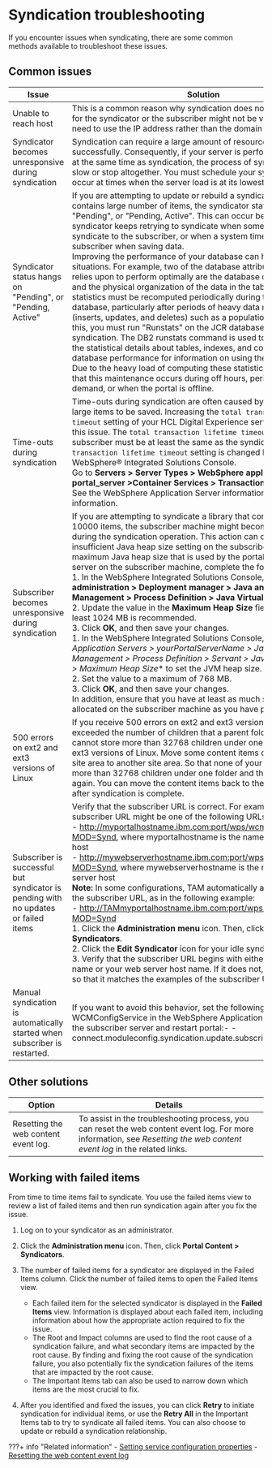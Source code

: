 # Syndication troubleshooting

If you encounter issues when syndicating, there are some common methods available to troubleshoot these issues.

## Common issues

|Issue|Solution|
|-----|--------|
|Unable to reach host|This is a common reason why syndication does not work. The URL for the syndicator or the subscriber might not be valid. You might need to use the IP address rather than the domain name.|
|Syndicator becomes unresponsive during syndication|Syndication can require a large amount of resources to run successfully. Consequently, if your server is performing other tasks at the same time as syndication, the process of syndication might slow or stop altogether. You must schedule your syndication to occur at times when the server load is at its lowest.|
|Syndicator status hangs on "Pending", or "Pending, Active"|If you are attempting to update or rebuild a syndicated library that contains large number of items, the syndicator status might hang on "Pending", or "Pending, Active". This can occur because the syndicator keeps retrying to syndicate when some items fail to syndicate to the subscriber, or when a system timeout occurs on the subscriber when saving data. <br>Improving the performance of your database can help avoid these situations. For example, two of the database attributes that DB2 relies upon to perform optimally are the database catalog statistics and the physical organization of the data in the tables. Catalog statistics must be recomputed periodically during the life of the database, particularly after periods of heavy data modifications \(inserts, updates, and deletes\) such as a population phase. To fix this, you must run "Runstats" on the JCR database before and after syndication. The DB2 runstats command is used to count and record the statistical details about tables, indexes, and columns. See database performance for information on using the "Runstats" task. <br>Due to the heavy load of computing these statistics, it is recommend that this maintenance occurs during off hours, periods of low demand, or when the portal is offline.|
|Time-outs during syndication|Time-outs during syndication are often caused by the failure of large items to be saved. Increasing the `total transaction lifetime timeout` setting of your HCL Digital Experience server can address this issue. The `total transaction lifetime timeout` setting of your subscriber must be at least the same as the syndicator. The `total transaction lifetime timeout` setting is changed by using the WebSphere® Integrated Solutions Console. <br> Go to **Servers > Server Types > WebSphere application servers > portal_server >Container Services > Transaction Service**. <br> See the WebSphere Application Server information center for more information. <br>|
|Subscriber becomes unresponsive during syndication|If you are attempting to syndicate a library that contains more than 10000 items, the subscriber machine might become unresponsive during the syndication operation. This action can occur due to an insufficient Java heap size setting on the subscriber.To update the maximum Java heap size that is used by the portal application server on the subscriber machine, complete the following steps: <br> 1.  In the WebSphere Integrated Solutions Console, click **System administration > Deployment manager > Java and Process Management > Process Definition > Java Virtual Machine**. <br>2.  Update the value in the **Maximum Heap Size** field. A value of at least 1024 MB is recommended. <br> 3.  Click **OK**, and then save your changes. <br>1.  In the WebSphere Integrated Solutions Console, select **Servers > Application Servers > yourPortalServerName > Java and Process Management > Process Definition > Servant > Java Virtual Machine* > Maximum Heap Size** to set the JVM heap size. <br>2.  Set the value to a maximum of 768 MB. <br>3.  Click **OK**, and then save your changes. <br>In addition, ensure that you have at least as much swap space allocated on the subscriber machine as you have physical memory.|
|500 errors on ext2 and ext3 versions of Linux|If you receive 500 errors on ext2 and ext3 versions of Linux, you exceeded the number of children that a parent folder can hold. You cannot store more than 32768 children under one folder on ext2 and ext3 versions of Linux. Move some content items out of the affected site area to another site area. So that none of your site areas contain more than 32768 children under one folder and then try syndicating again. You can move the content items back to the correct site areas after syndication is complete.|
|Subscriber is successful but syndicator is pending with no updates or failed items|Verify that the subscriber URL is correct. For example, the subscriber URL might be one of the following URLs: <br>-   http://myportalhostname.ibm.com:port/wps/wcm/connect?MOD=Synd, where myportalhostname is the name of your portal host <br>-   http://mywebserverhostname.ibm.com:port/wps/wcm/connect?MOD=Synd, where mywebserverhostname is the name of your web server host <br>**Note:** In some configurations, TAM automatically appends itself to the subscriber URL, as in the following example: <br>-   http://TAMmyportalhostname.ibm.com:port/wps/wcm/connect?MOD=Synd <br>1.  Click the **Administration menu** icon. Then, click **Portal Content > Syndicators**. <br> 2.  Click the **Edit Syndicator** icon for your idle syndicator. <br>3.  Verify that the subscriber URL begins with either your portal host name or your web server host name. If it does not, update the URL so that it matches the examples of the subscriber URLs.|
|Manual syndication is automatically started when subscriber is restarted.|If you want to avoid this behavior, set the following property in the WCMConfigService in the WebSphere Application Server console of the subscriber server and restart portal:-   -   connect.moduleconfig.syndication.update.subscribers.on.start=false|

## Other solutions

|Option|Details|
|------|-------|
|Resetting the web content event log.|To assist in the troubleshooting process, you can reset the web content event log. For more information, see *Resetting the web content event log* in the related links.|

## Working with failed items

From time to time items fail to syndicate. You use the failed items view to review a list of failed items and then run syndication again after you fix the issue.

1.  Log on to your syndicator as an administrator.
2.  Click the **Administration menu** icon. Then, click **Portal Content > Syndicators**.
3.  The number of failed items for a syndicator are displayed in the Failed Items column. Click the number of failed items to open the Failed Items view.
    -   Each failed item for the selected syndicator is displayed in the **Failed Items** view. Information is displayed about each failed item, including information about how the appropriate action required to fix the issue.
    -   The Root and Impact columns are used to find the root cause of a syndication failure, and what secondary items are impacted by the root cause. By finding and fixing the root cause of the syndication failure, you also potentially fix the syndication failures of the items that are impacted by the root cause.
    -   The Important Items tab can also be used to narrow down which items are the most crucial to fix.
    
4.  After you identified and fixed the issues, you can click **Retry** to initiate syndication for individual items, or use the **Retry All** in the Important Items tab to try to syndicate all failed items. You can also choose to update or rebuild a syndication relationship.


???+ info "Related information"
    - [Setting service configuration properties](../../../../deployment/manage/config_portal_behavior/service_config_properties/index.md)
    - [Resetting the web content event log](../../wcm_management/wcm_adm_tools/wcm_config_reset_event_log.md)

